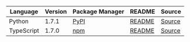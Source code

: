 # 

|Language|Version|Package Manager|README|Source|
|-|-|-|-|-|
|Python|1.7.1|[PyPI](https://pypi.org/project/segnivo-python-sdk/1.7.1)|[README](https://github.com/munchads/segnivo-sdk/tree/HEAD/python#readme)|[Source](https://github.com/munchads/segnivo-sdk/tree/HEAD/python)|
|TypeScript|1.7.0|[npm](https://www.npmjs.com/package/segnivo-typescript-sdk/v/1.7.0)|[README](https://github.com/munchads/segnivo-sdk/tree/HEAD/typescript#readme)|[Source](https://github.com/munchads/segnivo-sdk/tree/HEAD/typescript)|